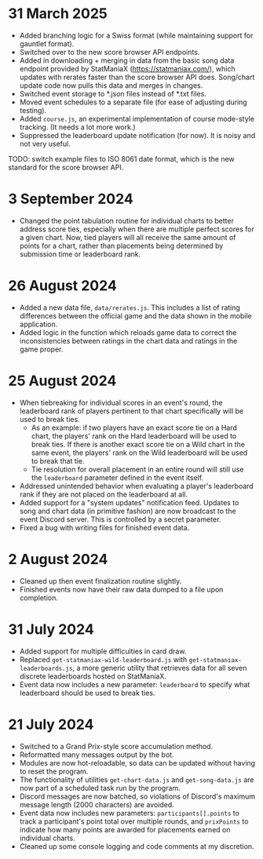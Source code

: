 # 31 March 2025
- Added branching logic for a Swiss format (while maintaining support for gauntlet format).
- Switched over to the new score browser API endpoints.
- Added in downloading + merging in data from the basic song data endpoint provided by StatManiaX (https://statmaniax.com/), which updates with rerates faster than the score browser API does. Song/chart update code now pulls this data and merges in changes.
- Switched event storage to *.json files instead of *.txt files.
- Moved event schedules to a separate file (for ease of adjusting during testing).
- Added `course.js`, an experimental implementation of course mode-style tracking. (It needs a lot more work.)
- Suppressed the leaderboard update notification (for now). It is noisy and not very useful.

TODO: switch example files to ISO 8061 date format, which is the new standard for the score browser API.

# 3 September 2024
- Changed the point tabulation routine for individual charts to better address score ties, especially when there are multiple perfect scores for a given chart. Now, tied players will all receive the same amount of points for a chart, rather than placements being determined by submission time or leaderboard rank.

# 26 August 2024
- Added a new data file, `data/rerates.js`. This includes a list of rating differences between the official game and the data shown in the mobile application.
- Added logic in the function which reloads game data to correct the inconsistencies between ratings in the chart data and ratings in the game proper.

# 25 August 2024
- When tiebreaking for individual scores in an event's round, the leaderboard rank of players pertinent to that chart specifically will be used to break ties.
  - As an example: if two players have an exact score tie on a Hard chart, the players' rank on the Hard leaderboard will be used to break ties. If there is another exact score tie on a Wild chart in the same event, the players' rank on the Wild leaderboard will be used to break that tie.
  - Tie resolution for overall placement in an entire round will still use the `leaderboard` parameter defined in the event itself.
- Addressed unintended behavior when evaluating a player's leaderboard rank if they are not placed on the leaderboard at all.
- Added support for a "system updates" notification feed. Updates to song and chart data (in primitive fashion) are now broadcast to the event Discord server. This is controlled by a secret parameter.
- Fixed a bug with writing files for finished event data.

# 2 August 2024
- Cleaned up then event finalization routine slightly.
- Finished events now have their raw data dumped to a file upon completion.

# 31 July 2024
- Added support for multiple difficulties in card draw.
- Replaced `get-statmaniax-wild-leaderboard.js` with `get-statmaniax-leaderboards.js`, a more generic utility that retrieves data for all seven discrete leaderboards hosted on StatManiaX.
- Event data now includes a new parameter: `leaderboard` to specify what leaderboard should be used to break ties.

# 21 July 2024
- Switched to a Grand Prix-style score accumulation method.
- Reformatted many messages output by the bot.
- Modules are now hot-reloadable, so data can be updated without having to reset the program.
- The functionality of utilities `get-chart-data.js` and `get-song-data.js` are now part of a scheduled task run by the program.
- Discord messages are now batched, so violations of Discord's maximum message length (2000 characters) are avoided.
- Event data now includes new parameters: `participants[].points` to track a participant's point total over multiple rounds, and `prixPoints` to indicate how many points are awarded for placements earned on individual charts.
- Cleaned up some console logging and code comments at my discretion.